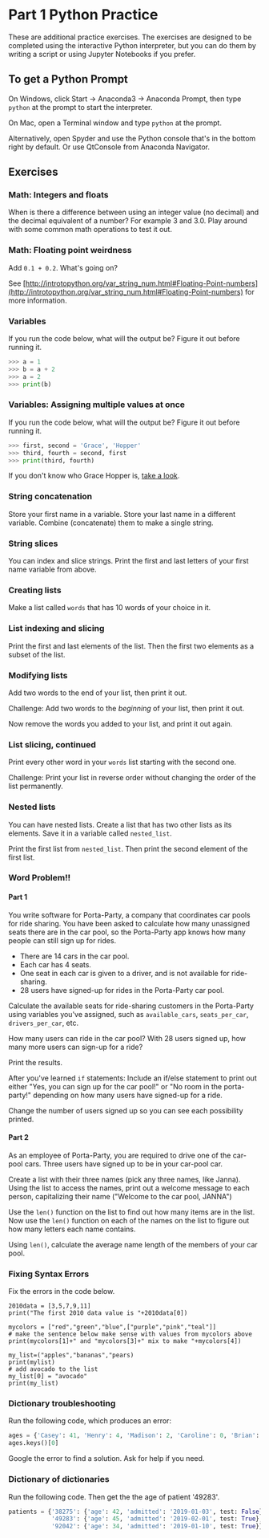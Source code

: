 # Part 1 Python Practice

These are additional practice exercises.  The exercises are designed to be completed using the interactive Python interpreter, but you can do them by writing a script or using Jupyter Notebooks if you prefer. 

## To get a Python Prompt

On Windows, click Start -> Anaconda3 -> Anaconda Prompt, then type `python` at
the prompt to start the interpreter.

On Mac, open a Terminal window and type `python` at the prompt.

Alternatively, open Spyder and use the Python console that's in the bottom right by default.  Or use QtConsole from Anaconda Navigator.  

## Exercises

### Math: Integers and floats

When is there a difference between using an integer value (no decimal) and the
decimal equivalent of a number? For example 3 and 3.0. Play around with some
common math operations to test it out.

### Math: Floating point weirdness

Add `0.1 + 0.2`. What's going on?

See [http://introtopython.org/var_string_num.html#Floating-Point-numbers](http://introtopython.org/var_string_num.html#Floating-Point-numbers)
for more information.

### Variables

If you run the code below, what will the output be? Figure it out before running it.

```python
>>> a = 1
>>> b = a + 2
>>> a = 2
>>> print(b)
```

### Variables: Assigning multiple values at once

If you run the code below, what will the output be? Figure it out before running it.

```python
>>> first, second = 'Grace', 'Hopper'
>>> third, fourth = second, first
>>> print(third, fourth)
```
If you don't know who Grace Hopper is, [take a look](https://en.wikipedia.org/wiki/Grace_Hopper).

### String concatenation

Store your first name in a variable. Store your last name in a different
variable. Combine (concatenate) them to make a single string.

### String slices

You can index and slice strings. Print the first and last letters of your
first name variable from above.

### Creating lists

Make a list called `words` that has 10 words of your choice in it.

### List indexing and slicing

Print the first and last elements of the list. Then the first two elements as a
subset of the list.

### Modifying lists

Add two words to the end of your list, then print it out.

Challenge: Add two words to the *beginning* of your list, then print it out.

Now remove the words you added to your list, and print it out again.

### List slicing, continued

Print every other word in your `words` list starting with the second one.

Challenge: Print your list in reverse order without changing the order of the list permanently.

### Nested lists

You can have nested lists. Create a list that has two other lists as its
elements. Save it in a variable called `nested_list`.

Print the first list from `nested_list`. Then print the second element of the
first list.

### Word Problem!!

#### Part 1

You write software for Porta-Party, a company that coordinates car pools for
ride sharing. You have been asked to calculate how many unassigned seats there
are in the car pool, so the Porta-Party app knows how many people can still sign
up for rides.

- There are 14 cars in the car pool.
- Each car has 4 seats.
- One seat in each car is given to a driver, and is not available for ride-sharing.
- 28 users have signed-up for rides in the Porta-Party car pool.

Calculate the available seats for ride-sharing customers in the Porta-Party
using variables you've assigned, such as `available_cars`, `seats_per_car`,
`drivers_per_car`, etc.

How many users can ride in the car pool? With 28 users signed up, how many more
users can sign-up for a ride?

Print the results. 


After you've learned `if` statements: Include an if/else statement to print out either "Yes, you
can sign up for the car pool!" or "No room in the porta-party!" depending on how
many users have signed-up for a ride.

Change the number of users signed up so you can see each possibility printed.

#### Part 2

As an employee of Porta-Party, you are required to drive one of the car-pool
cars. Three users have signed up to be in your car-pool car.

Create a list with their three names (pick any three names, like Janna). Using
the list to access the names, print out a welcome message to each person,
capitalizing their name ("Welcome to the car pool, JANNA")

Use the `len()` function on the list to find out how many items are in the list.
Now use the `len()` function on each of the names on the list to figure out how
many letters each name contains.

Using `len()`, calculate the average name length of the members of your car
pool.

### Fixing Syntax Errors

Fix the errors in the code below.

```
2010data = [3,5,7,9,11]
print("The first 2010 data value is "+2010data[0])

mycolors = ["red","green","blue",["purple","pink","teal"]]
# make the sentence below make sense with values from mycolors above
print(mycolors[1]+" and "mycolors[3]+" mix to make "+mycolors[4]) 

my_list=("apples","bananas","pears)
print(mylist)
# add avocado to the list
my_list[0] = "avocado"
print(my_list)
```



### Dictionary troubleshooting

Run the following code, which produces an error:

```python
ages = {'Casey': 41, 'Henry': 4, 'Madison': 2, 'Caroline': 0, 'Brian': 36}
ages.keys()[0]
```

Google the error to find a solution.  Ask for help if you need.


### Dictionary of dictionaries

Run the following code.  Then get the the age of patient '49283'.

```python
patients = {'38275': {'age': 42, 'admitted': '2019-01-03', test: False},
            '49283': {'age': 45, 'admitted': '2019-02-01', test: True},
            '92042': {'age': 34, 'admitted': '2019-01-10', test: True}}
```
